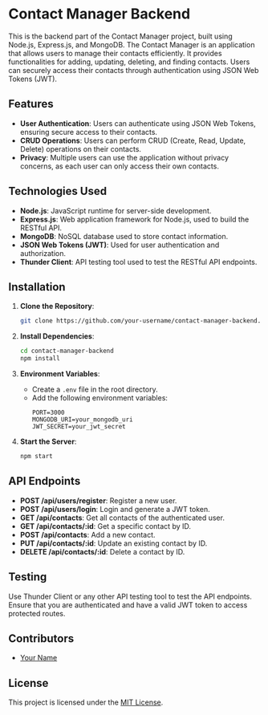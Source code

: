 # Contact Manager Backend

This is the backend part of the Contact Manager project, built using Node.js, Express.js, and MongoDB. The Contact Manager is an application that allows users to manage their contacts efficiently. It provides functionalities for adding, updating, deleting, and finding contacts. Users can securely access their contacts through authentication using JSON Web Tokens (JWT).

## Features

- **User Authentication**: Users can authenticate using JSON Web Tokens, ensuring secure access to their contacts.
- **CRUD Operations**: Users can perform CRUD (Create, Read, Update, Delete) operations on their contacts.
- **Privacy**: Multiple users can use the application without privacy concerns, as each user can only access their own contacts.

## Technologies Used

- **Node.js**: JavaScript runtime for server-side development.
- **Express.js**: Web application framework for Node.js, used to build the RESTful API.
- **MongoDB**: NoSQL database used to store contact information.
- **JSON Web Tokens (JWT)**: Used for user authentication and authorization.
- **Thunder Client**: API testing tool used to test the RESTful API endpoints.

## Installation

1. **Clone the Repository**: 
    ```bash
    git clone https://github.com/your-username/contact-manager-backend.git
    ```

2. **Install Dependencies**:
    ```bash
    cd contact-manager-backend
    npm install
    ```

3. **Environment Variables**:
    - Create a `.env` file in the root directory.
    - Add the following environment variables:
        ```
        PORT=3000
        MONGODB_URI=your_mongodb_uri
        JWT_SECRET=your_jwt_secret
        ```

4. **Start the Server**:
    ```bash
    npm start
    ```

## API Endpoints

- **POST /api/users/register**: Register a new user.
- **POST /api/users/login**: Login and generate a JWT token.
- **GET  /api/contacts**: Get all contacts of the authenticated user.
- **GET /api/contacts/:id**: Get a specific contact by ID.
- **POST /api/contacts**: Add a new contact.
- **PUT /api/contacts/:id**: Update an existing contact by ID.
- **DELETE /api/contacts/:id**: Delete a contact by ID.

## Testing

Use Thunder Client or any other API testing tool to test the API endpoints. Ensure that you are authenticated and have a valid JWT token to access protected routes.

## Contributors

- [Your Name](https://github.com/your-username)

## License

This project is licensed under the [MIT License](LICENSE).
